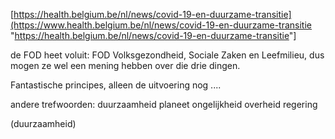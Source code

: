 
\[<https://health.belgium.be/nl/news/covid-19-en-duurzame-transitie](https://www.health.belgium.be/nl/news/covid-19-en-duurzame-transitie> "<https://health.belgium.be/nl/news/covid-19-en-duurzame-transitie>"\]

de FOD heet voluit: FOD Volksgezondheid, Sociale Zaken en Leefmilieu, dus mogen ze wel een mening hebben over die drie dingen.  

Fantastische principes, alleen de uitvoering nog ....  

andere trefwoorden: duurzaamheid planeet ongelijkheid overheid regering

(duurzaamheid)

